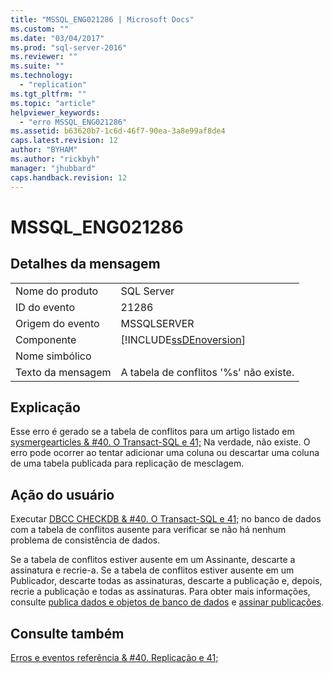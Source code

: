 ```yaml
---
title: "MSSQL_ENG021286 | Microsoft Docs"
ms.custom: ""
ms.date: "03/04/2017"
ms.prod: "sql-server-2016"
ms.reviewer: ""
ms.suite: ""
ms.technology: 
  - "replication"
ms.tgt_pltfrm: ""
ms.topic: "article"
helpviewer_keywords: 
  - "erro MSSQL_ENG021286"
ms.assetid: b63620b7-1c6d-46f7-90ea-3a8e99af8de4
caps.latest.revision: 12
author: "BYHAM"
ms.author: "rickbyh"
manager: "jhubbard"
caps.handback.revision: 12
---
```

# MSSQL_ENG021286
    
## Detalhes da mensagem  
  
|||  
|-|-|  
|Nome do produto|SQL Server|  
|ID do evento|21286|  
|Origem do evento|MSSQLSERVER|  
|Componente|[!INCLUDE[ssDEnoversion](../../includes/ssdenoversion-md.md)]|  
|Nome simbólico||  
|Texto da mensagem|A tabela de conflitos '%s' não existe.|  
  
## Explicação  
 Esse erro é gerado se a tabela de conflitos para um artigo listado em [sysmergearticles & #40. O Transact-SQL e 41;](../../relational-databases/system-tables/sysmergearticles-transact-sql.md) Na verdade, não existe. O erro pode ocorrer ao tentar adicionar uma coluna ou descartar uma coluna de uma tabela publicada para replicação de mesclagem.  
  
## Ação do usuário  
 Executar [DBCC CHECKDB & #40. O Transact-SQL e 41;](../../t-sql/database-console-commands/dbcc-checkdb-transact-sql.md) no banco de dados com a tabela de conflitos ausente para verificar se não há nenhum problema de consistência de dados.  
  
 Se a tabela de conflitos estiver ausente em um Assinante, descarte a assinatura e recrie-a. Se a tabela de conflitos estiver ausente em um Publicador, descarte todas as assinaturas, descarte a publicação e, depois, recrie a publicação e todas as assinaturas. Para obter mais informações, consulte [publica dados e objetos de banco de dados](../../relational-databases/replication/publish/publish-data-and-database-objects.md) e [assinar publicações](../../relational-databases/replication/subscribe-to-publications.md).  
  
## Consulte também  
 [Erros e eventos referência & #40. Replicação e 41;](../../relational-databases/replication/errors-and-events-reference-replication.md)  
  
  